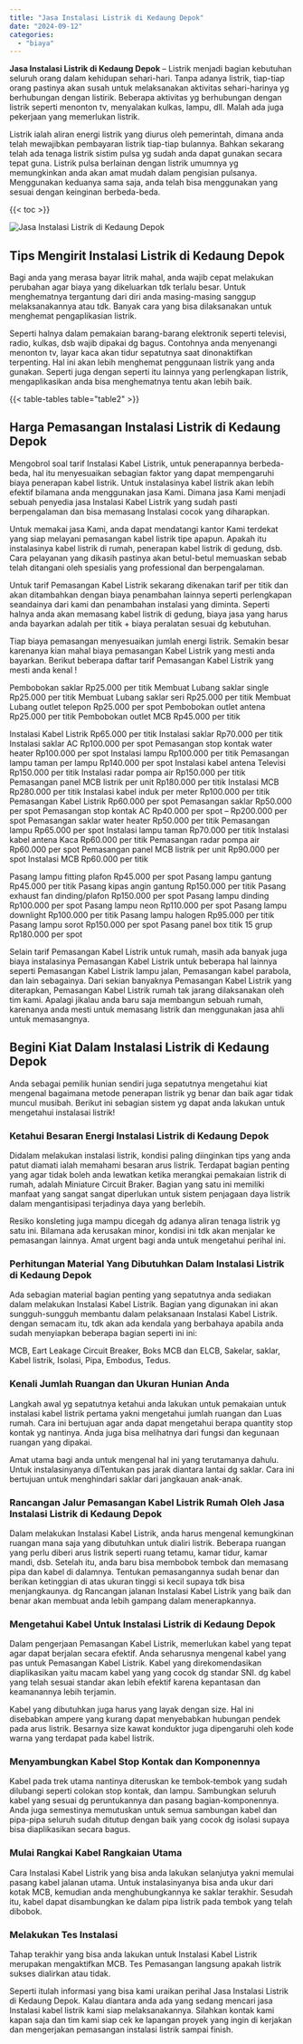 ```yaml
---
title: "Jasa Instalasi Listrik di Kedaung Depok"
date: "2024-09-12"
categories: 
  - "biaya"
---
```


**Jasa Instalasi Listrik di Kedaung Depok** – Listrik menjadi bagian kebutuhan seluruh orang dalam kehidupan sehari-hari. Tanpa adanya listrik, tiap-tiap orang pastinya akan susah untuk melaksanakan aktivitas sehari-harinya yg berhubungan dengan listirik. Beberapa aktivitas yg berhubungan dengan listrik seperti menonton tv, menyalakan kulkas, lampu, dll. Malah ada juga pekerjaan yang memerlukan listrik.

Listrik ialah aliran energi listrik yang diurus oleh pemerintah, dimana anda telah mewajibkan pembayaran listrik tiap-tiap bulannya. Bahkan sekarang telah ada tenaga listrik sistim pulsa yg sudah anda dapat gunakan secara tepat guna. Listrik pulsa berlainan dengan listrik umumnya yg memungkinkan anda akan amat mudah dalam pengisian pulsanya. Menggunakan keduanya sama saja, anda telah bisa menggunakan yang sesuai dengan keinginan berbeda-beda.

{{< toc >}}

![Jasa Instalasi Listrik di Kedaung Depok](/images/instalasi-listrik-murah10.png)

## Tips Mengirit Instalasi Listrik di Kedaung Depok

Bagi anda yang merasa bayar litrik mahal, anda wajib cepat melakukan perubahan agar biaya yang dikeluarkan tdk terlalu besar. Untuk menghematnya tergantung dari diri anda masing-masing sanggup melaksanakannya atau tdk. Banyak cara yang bisa dilaksanakan untuk menghemat pengaplikasian listrik.

Seperti halnya dalam pemakaian barang-barang elektronik seperti televisi, radio, kulkas, dsb wajib dipakai dg bagus. Contohnya anda menyenangi menonton tv, layar kaca akan tidur sepatutnya saat dinonaktifkan terpenting. Hal ini akan lebih menghemat penggunaan listrik yang anda gunakan. Seperti juga dengan seperti itu lainnya yang perlengkapan listrik, mengaplikasikan anda bisa menghematnya tentu akan lebih baik.

{{< table-tables table="table2" >}}

## Harga Pemasangan Instalasi Listrik di Kedaung Depok

Mengobrol soal tarif Instalasi Kabel Listrik, untuk penerapannya berbeda-beda, hal itu menyesuaikan sebagian faktor yang dapat mempengaruhi biaya penerapan kabel listrik. Untuk instalasinya kabel listrik akan lebih efektif bilamana anda menggunakan jasa Kami. Dimana jasa Kami menjadi sebuah penyedia jasa Instalasi Kabel Listrik yang sudah pasti berpengalaman dan bisa memasang Instalasi cocok yang diharapkan.

Untuk memakai jasa Kami, anda dapat mendatangi kantor Kami terdekat yang siap melayani pemasangan kabel listrik tipe apapun. Apakah itu instalasinya kabel listrik di rumah, penerapan kabel listrik di gedung, dsb. Cara pelayanan yang dikasih pastinya akan betul-betul memuaskan sebab telah ditangani oleh spesialis yang professional dan berpengalaman.

Untuk tarif Pemasangan Kabel Listrik sekarang dikenakan tarif per titik dan akan ditambahkan dengan biaya penambahan lainnya seperti perlengkapan seandainya dari kami dan penambahan instalasi yang diminta. Seperti halnya anda akan memasang kabel listrik di gedung, biaya jasa yang harus anda bayarkan adalah per titik + biaya peralatan sesuai dg kebutuhan.

Tiap biaya pemasangan menyesuaikan jumlah energi listrik. Semakin besar karenanya kian mahal biaya pemasangan Kabel Listrik yang mesti anda bayarkan. Berikut beberapa daftar tarif Pemasangan Kabel Listrik yang mesti anda kenal !

Pembobokan saklar Rp25.000 per titik Membuat Lubang saklar single Rp25.000 per titik Membuat Lubang saklar seri Rp25.000 per titik Membuat Lubang outlet telepon Rp25.000 per spot Pembobokan outlet antena Rp25.000 per titik Pembobokan outlet MCB Rp45.000 per titik

Instalasi Kabel Listrik Rp65.000 per titik Instalasi saklar Rp70.000 per titik Instalasi saklar AC Rp100.000 per spot Pemasangan stop kontak water heater Rp100.000 per spot Instalasi lampu Rp100.000 per titik Pemasangan lampu taman per lampu Rp140.000 per spot Instalasi kabel antena Televisi Rp150.000 per titik Instalasi radar pompa air Rp150.000 per titik Pemasangan panel MCB listrik per unit Rp180.000 per titik Instalasi MCB Rp280.000 per titik Instalasi kabel induk per meter Rp100.000 per titik Pemasangan Kabel Listrik Rp60.000 per spot Pemasangan saklar Rp50.000 per spot Pemasangan stop kontak AC Rp40.000 per spot – Rp200.000 per spot Pemasangan saklar water heater Rp50.000 per titik Pemasangan lampu Rp65.000 per spot Instalasi lampu taman Rp70.000 per titik Instalasi kabel antena Kaca Rp60.000 per titik Pemasangan radar pompa air Rp60.000 per spot Pemasangan panel MCB listrik per unit Rp90.000 per spot Instalasi MCB Rp60.000 per titik

Pasang lampu fitting plafon Rp45.000 per spot Pasang lampu gantung Rp45.000 per titik Pasang kipas angin gantung Rp150.000 per titik Pasang exhaust fan dinding/plafon Rp150.000 per spot Pasang lampu dinding Rp100.000 per spot Pasang lampu neon Rp110.000 per spot Pasang lampu downlight Rp100.000 per titik Pasang lampu halogen Rp95.000 per titik Pasang lampu sorot Rp150.000 per spot Pasang panel box titik 15 grup Rp180.000 per spot

Selain tarif Pemasangan Kabel Listrik untuk rumah, masih ada banyak juga biaya instalasinya Pemasangan Kabel Listrik untuk beberapa hal lainnya seperti Pemasangan Kabel Listrik lampu jalan, Pemasangan kabel parabola, dan lain sebagainya. Dari sekian banyaknya Pemasangan Kabel Listrik yang diterapkan, Pemasangan Kabel Listrik rumah tak jarang dilaksanakan oleh tim kami. Apalagi jikalau anda baru saja membangun sebuah rumah, karenanya anda mesti untuk memasang listrik dan menggunakan jasa ahli untuk memasangnya.

## Begini Kiat Dalam Instalasi Listrik di Kedaung Depok


Anda sebagai pemilik hunian sendiri juga sepatutnya mengetahui kiat mengenal bagaimana metode penerapan listrik yg benar dan baik agar tidak muncul musibah. Berikut ini sebagian sistem yg dapat anda lakukan untuk mengetahui instalasai listrik!

### Ketahui Besaran Energi Instalasi Listrik di Kedaung Depok

Didalam melakukan instalasi listrik, kondisi paling diinginkan tips yang anda patut diamati ialah memahami besaran arus listrik. Terdapat bagian penting yang agar tidak boleh anda lewatkan ketika merangkai pemakaian listrik di rumah, adalah Miniature Circuit Braker. Bagian yang satu ini memiliki manfaat yang sangat sangat diperlukan untuk sistem penjagaan daya listrik dalam mengantisipasi terjadinya daya yang berlebih.

Resiko konsleting juga mampu dicegah dg adanya aliran tenaga listrik yg satu ini. Bilamana ada kerusakan minor, kondisi ini tdk akan menjalar ke pemasangan lainnya. Amat urgent bagi anda untuk mengetahui perihal ini.

### Perhitungan Material Yang Dibutuhkan Dalam Instalasi Listrik di Kedaung Depok

Ada sebagian material bagian penting yang sepatutnya anda sediakan dalam melakukan Instalasi Kabel Listrik. Bagian yang digunakan ini akan sungguh-sungguh membantu dalam pelaksanaan Instalasi Kabel Listrik. dengan semacam itu, tdk akan ada kendala yang berbahaya apabila anda sudah menyiapkan beberapa bagian seperti ini ini:

MCB, Eart Leakage Circuit Breaker, Boks MCB dan ELCB, Sakelar, saklar, Kabel listrik, Isolasi, Pipa, Embodus, Tedus.

### Kenali Jumlah Ruangan dan Ukuran Hunian Anda

Langkah awal yg sepatutnya ketahui anda lakukan untuk pemakaian untuk instalasi kabel listrik pertama yakni mengetahui jumlah ruangan dan Luas rumah. Cara ini bertujuan agar anda dapat mengetahui berapa quantity stop kontak yg nantinya. Anda juga bisa melihatnya dari fungsi dan kegunaan ruangan yang dipakai.

Amat utama bagi anda untuk mengenal hal ini yang terutamanya dahulu. Untuk instalasinyanya diTentukan pas jarak diantara lantai dg saklar. Cara ini bertujuan untuk menghindari saklar dari jangkauan anak-anak.

### Rancangan Jalur Pemasangan Kabel Listrik Rumah Oleh Jasa Instalasi Listrik di Kedaung Depok

Dalam melakukan Instalasi Kabel Listrik, anda harus mengenal kemungkinan ruangan mana saja yang dibutuhkan untuk dialiri listrik. Beberapa ruangan yang perlu diberi arus listrik seperti ruang tetamu, kamar tidur, kamar mandi, dsb. Setelah itu, anda baru bisa membobok tembok dan memasang pipa dan kabel di dalamnya. Tentukan pemasangannya sudah benar dan berikan ketinggian di atas ukuran tinggi si kecil supaya tdk bisa menjangkaunya. dg Rancangan jalanan Instalasi Kabel Listrik yang baik dan benar akan membuat anda lebih gampang dalam menerapkannya.

### Mengetahui Kabel Untuk Instalasi Listrik di Kedaung Depok

Dalam pengerjaan Pemasangan Kabel Listrik, memerlukan kabel yang tepat agar dapat berjalan secara efektif. Anda seharusnya mengenal kabel yang pas untuk Pemasangan Kabel Listrik. Kabel yang direkomendasikan diaplikasikan yaitu macam kabel yang yang cocok dg standar SNI. dg kabel yang telah sesuai standar akan lebih efektif karena kepantasan dan keamanannya lebih terjamin.

Kabel yang dibutuhkan juga harus yang layak dengan size. Hal ini disebabkan ampere yang kurang dapat menyebabkan hubungan pendek pada arus listrik. Besarnya size kawat konduktor juga dipengaruhi oleh kode warna yang terdapat pada kabel listrik.

### Menyambungkan Kabel Stop Kontak dan Komponennya

Kabel pada trek utama nantinya diteruskan ke tembok-tembok yang sudah dilubangi seperti colokan stop kontak, dan lampu. Sambungkan seluruh kabel yang sesuai dg peruntukannya dan pasang bagian-komponennya. Anda juga semestinya memutuskan untuk semua sambungan kabel dan pipa-pipa seluruh sudah ditutup dengan baik yang cocok dg isolasi supaya bisa diaplikasikan secara bagus.

### Mulai Rangkai Kabel Rangkaian Utama

Cara Instalasi Kabel Listrik yang bisa anda lakukan selanjutya yakni memulai pasang kabel jalanan utama. Untuk instalasinyanya bisa anda ukur dari kotak MCB, kemudian anda menghubungkannya ke saklar terakhir. Sesudah itu, kabel dapat disambungkan ke dalam pipa listrik pada tembok yang telah dibobok.

### Melakukan Tes Instalasi

Tahap terakhir yang bisa anda lakukan untuk Instalasi Kabel Listrik merupakan mengaktifkan MCB. Tes Pemasangan langsung apakah listrik sukses dialirkan atau tidak.

Seperti itulah informasi yang bisa kami uraikan perihal Jasa Instalasi Listrik di Kedaung Depok. Kalau diantara anda ada yang sedang mencari jasa Instalasi kabel listrik kami siap melaksanakannya. Silahkan kontak kami kapan saja dan tim kami siap cek ke lapangan proyek yang ingin di kerjakan dan mengerjakan pemasangan instalasi listrik sampai finish.
